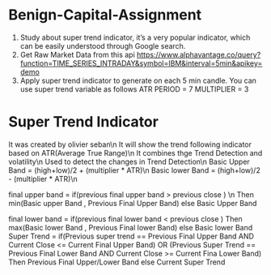 # Benign-Capital-Assignment

1. Study about super trend indicator, it’s a very popular indicator, which can be easily understood through Google search.
2. Get Raw Market Data from this api https://www.alphavantage.co/query?function=TIME_SERIES_INTRADAY&symbol=IBM&interval=5min&apikey=demo
3. Apply super trend indicator to generate on each 5 min candle. You can use super trend variable as follows
ATR PERIOD = 7
MULTIPLIER = 3


# Super Trend Indicator
It was created by olivier seban\n
It will show the trend following indicator based on ATR(Average True Range)\n
It combines thge Trend Detection and volatility\n
Used to detect the changes in Trend Detection\n
Basic Upper Band = (high+low)/2 + (multiplier * ATR)\n
Basic lower Band = (high+low)/2 - (multiplier * ATR)\n

final upper band = if(previous final upper band > previous close ) \n
                      Then min(Basic upper Band , Previous Final Upper Band)
                   else
                       Basic Upper Band
                       

final lower band = if(previous final lower band < previous close ) 
                      Then max(Basic lower Band , Previous Final lower Band)
                   else
                       Basic lower Band
Super Trend = if(Previous super trend == Previous Final Upper Band AND Current Close <= Current Final Upper Band) OR
                 (Previous Super Trend == Previous Final Lower Band AND Current Close >= Current Fina Lower Band)
                Then
                   Previous Final Upper/Lower Band
              else
                    Current Super Trend
                    
